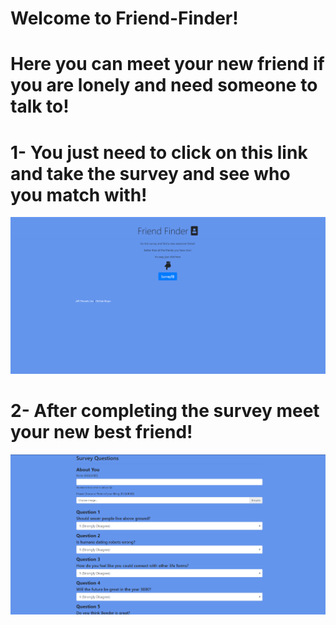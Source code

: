 # Welcome to Friend-Finder!

# Here you can meet your new friend if you are lonely and need someone to talk to!

# 1- You just need to click on this link and take the survey and see who you match with!
![](images/home.png)

# 2- After completing the survey meet your new best friend! 
![](images/survey.png)
